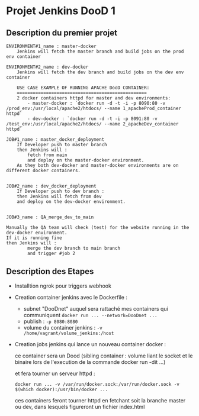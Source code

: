 
# Projet Jenkins DooD 1

## Description du premier projet
    
    ENVIRONMENT#1_name : master-docker
        Jenkins will fetch the master branch and build jobs on the prod env container

    ENVIRONMENT#2_name : dev-docker
        Jenkins will fetch the dev branch and build jobs on the dev env container

        USE CASE EXAMPLE OF RUNNING APACHE DooD CONTAINER:
        =================================================
        2 docker containers httpd for master and dev environments:
            - master-docker : `docker run -d -t -i -p 8090:80 -v /prod_env:/usr/local/apache2/htdocs/ --name 1_apacheProd_container httpd`
            - dev-docker : `docker run -d -t -i -p 8091:80 -v /test_env:/usr/local/apache2/htdocs/ --name 2_apacheDev_container httpd`

    JOB#1_name : master_docker_deployment
        If Developer push to master branch 
        then Jenkins will :
            fetch from main 
            and deploy on the master-docker environment. 
        As they both dev-docker and master-docker environments are on different docker containers.


    JOB#2_name : dev_docker_deployment
        If Developer push to dev branch : 
        then Jenkins will fetch from dev 
        and deploy on the dev-docker environment.


    JOB#3_name : QA_merge_dev_to_main 

    Manually the QA team will check (test) for the website running in the dev-docker environment.
	If it is running fine 
	then Jenkins will :
			merge the dev branch to main branch 
			and trigger #job 2 


## Description des Etapes
- Installtion ngrok pour triggers webhook
- Creation container jenkins avec le Dockerfile : 
    - subnet "DooDnet" auquel sera rattaché mes containers qui communiquent
        `docker run ... --network=DooDnet ...`
    - publish : `-p 8080:8080`
    - volume du container jenkins : `-v /home/vagrant/volume_jenkins:/host`
    
- Creation jobs jenkins qui lance un nouveau container docker : 
    
    ce container sera un Dood (sibling container : volume liant le socket et le binaire lors de l'execution de la commande docker run -dit ...) 
    
    et fera tourner un serveur httpd :
    
    `docker run ... -v /var/run/docker.sock:/var/run/docker.sock -v $(which docker):/usr/bin/docker ...`

    ces containers feront tourner httpd en fetchant soit la branche master ou dev, dans lesquels figureront un fichier index.html






